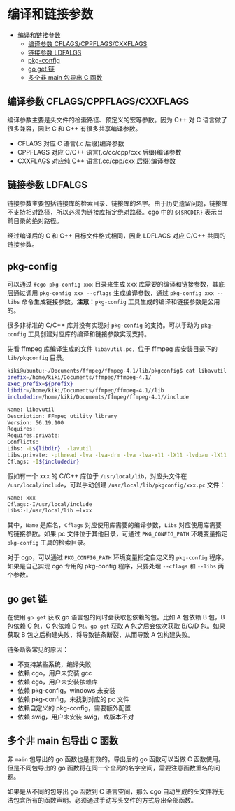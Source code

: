 # 编译和链接参数

- [编译和链接参数](#编译和链接参数)
  - [编译参数 CFLAGS/CPPFLAGS/CXXFLAGS](#编译参数-cflagscppflagscxxflags)
  - [链接参数 LDFALGS](#链接参数-ldfalgs)
  - [pkg-config](#pkg-config)
  - [go get 链](#go-get-链)
  - [多个非 main 包导出 C 函数](#多个非-main-包导出-c-函数)

## 编译参数 CFLAGS/CPPFLAGS/CXXFLAGS

编译参数主要是头文件的检索路径、预定义的宏等参数。因为 C++ 对 C 语言做了很多兼容，因此 C 和 C++ 有很多共享编译参数。

- CFLAGS 对应 C 语言(.c 后缀)编译参数
- CPPFLAGS 对应 C/C++ 语言(.c/cc/cpp/cxx 后缀)编译参数
- CXXFLAGS 对应纯 C++ 语言(.cc/cpp/cxx 后缀)编译参数

## 链接参数 LDFALGS

链接参数主要包括链接库的检索目录、链接库的名字。由于历史遗留问题，链接库不支持相对路径，所以必须为链接库指定绝对路径。cgo 中的 `${SRCDIR}` 表示当前目录的绝对路径。

经过编译后的 C 和 C++ 目标文件格式相同，因此 LDFLAGS 对应 C/C++ 共同的链接参数。

## pkg-config

可以通过 `#cgo pkg-config xxx` 目录来生成 xxx 库需要的编译和链接参数，其底层通过调用 `pkg-config xxx --cflags` 生成编译参数，通过 `pkg-config xxx --libs` 命令生成链接参数。**注意**：`pkg-config` 工具生成的编译和链接参数是公用的。

很多非标准的 C/C++ 库并没有实现对 `pkg-config` 的支持。可以手动为 `pkg-config` 工具创建对应库的编译和链接参数实现支持。

先看 ffmpeg 库编译生成的文件 `libavutil.pc`，位于 ffmpeg 库安装目录下的 `lib/pkgconfig` 目录。

```sh
kiki@ubuntu:~/Documents/ffmpeg/ffmpeg-4.1/lib/pkgconfig$ cat libavutil.pc
prefix=/home/kiki/Documents/ffmpeg/ffmpeg-4.1/
exec_prefix=${prefix}
libdir=/home/kiki/Documents/ffmpeg/ffmpeg-4.1//lib
includedir=/home/kiki/Documents/ffmpeg/ffmpeg-4.1//include

Name: libavutil
Description: FFmpeg utility library
Version: 56.19.100
Requires:
Requires.private:
Conflicts:
Libs: -L${libdir}  -lavutil
Libs.private: -pthread -lva -lva-drm -lva -lva-x11 -lX11 -lvdpau -lX11 -lm -lva
Cflags: -I${includedir}
```

假如有一个 xxx 的 C/C++ 库位于 `/usr/local/lib`，对应头文件在 `/usr/local/include`，可以手动创建 `/usr/local/lib/pkgconfig/xxx.pc` 文件：

```txt
Name: xxx
Cflags:-I/usr/local/include
Libs:-L/usr/local/lib –lxxx
```

其中，`Name` 是库名，`Cflags` 对应使用库需要的编译参数，`Libs` 对应使用库需要的链接参数。如果 pc 文件位于其他目录，可通过 `PKG_CONFIG_PATH` 环境变量指定 `pkg-config` 工具的检索目录。

对于 cgo，可以通过 `PKG_CONFIG_PATH` 环境变量指定自定义的 `pkg-config` 程序。 如果是自己实现 cgo 专用的 pkg-config 程序，只要处理 `--cflags` 和 `--libs` 两个参数。

## go get 链

在使用 `go get` 获取 go 语言包的同时会获取包依赖的包。比如 A 包依赖 B 包，B 包依赖 C 包，C 包依赖 D 包。`go get` 获取 A 包之后会依次获取 B/C/D 包。如果获取 B 包之后构建失败，将导致链条断裂，从而导致 A 包构建失败。

链条断裂常见的原因：

- 不支持某些系统，编译失败
- 依赖 cgo，用户未安装 gcc
- 依赖 cgo，用户未安装依赖库
- 依赖 pkg-config，windows 未安装
- 依赖 pkg-config，未找到对应的 pc 文件
- 依赖自定义的 pkg-config，需要额外配置
- 依赖 swig，用户未安装 swig，或版本不对

## 多个非 main 包导出 C 函数

非 `main` 包导出的 go 函数也是有效的。导出后的 go 函数可以当做 C 函数使用。但是不同包导出的 go 函数将在同一个全局的名字空间，需要注意函数重名的问题。

如果是从不同的包导出 go 函数到 C 语言空间，那么 cgo 自动生成的头文件将无法包含所有的函数声明。必须通过手动写头文件的方式导出全部函数。
